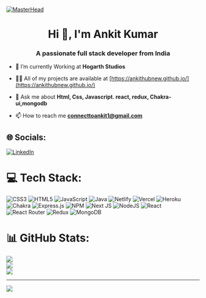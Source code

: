 [![MasterHead](https://user-images.githubusercontent.com/97781422/185549684-8443257c-c202-440f-b506-6993049e941f.jpg)](https://ankithubnew.github.io/)
<h1 align="center">Hi 👋, I'm Ankit Kumar</h1>
<h3 align="center">A passionate full stack developer from India</h3>


- 🌱 I’m currently Working at **Hogarth Studios**

- 👨‍💻 All of my projects are available at [https://ankithubnew.github.io/](https://ankithubnew.github.io/)

- 💬 Ask me about **Html, Css, Javascript. react, redux, Chakra-ui,mongodb**

- 📫 How to reach me **connecttoankit1@gmail.com**

## 🌐 Socials:
[![LinkedIn](https://img.shields.io/badge/LinkedIn-%230077B5.svg?logo=linkedin&logoColor=white)](https://linkedin.com/in/ankit-kumar-19121a245) 

# 💻 Tech Stack:
![CSS3](https://img.shields.io/badge/css3-%231572B6.svg?style=for-the-badge&logo=css3&logoColor=white) ![HTML5](https://img.shields.io/badge/html5-%23E34F26.svg?style=for-the-badge&logo=html5&logoColor=white) ![JavaScript](https://img.shields.io/badge/javascript-%23323330.svg?style=for-the-badge&logo=javascript&logoColor=%23F7DF1E) ![Java](https://img.shields.io/badge/java-%23ED8B00.svg?style=for-the-badge&logo=java&logoColor=white) ![Netlify](https://img.shields.io/badge/netlify-%23000000.svg?style=for-the-badge&logo=netlify&logoColor=#00C7B7) ![Vercel](https://img.shields.io/badge/vercel-%23000000.svg?style=for-the-badge&logo=vercel&logoColor=white) ![Heroku](https://img.shields.io/badge/heroku-%23430098.svg?style=for-the-badge&logo=heroku&logoColor=white) ![Chakra](https://img.shields.io/badge/chakra-%234ED1C5.svg?style=for-the-badge&logo=chakraui&logoColor=white) ![Express.js](https://img.shields.io/badge/express.js-%23404d59.svg?style=for-the-badge&logo=express&logoColor=%2361DAFB) ![NPM](https://img.shields.io/badge/NPM-%23000000.svg?style=for-the-badge&logo=npm&logoColor=white) ![Next JS](https://img.shields.io/badge/Next-black?style=for-the-badge&logo=next.js&logoColor=white) ![NodeJS](https://img.shields.io/badge/node.js-6DA55F?style=for-the-badge&logo=node.js&logoColor=white) ![React](https://img.shields.io/badge/react-%2320232a.svg?style=for-the-badge&logo=react&logoColor=%2361DAFB) ![React Router](https://img.shields.io/badge/React_Router-CA4245?style=for-the-badge&logo=react-router&logoColor=white) ![Redux](https://img.shields.io/badge/redux-%23593d88.svg?style=for-the-badge&logo=redux&logoColor=white) ![MongoDB](https://img.shields.io/badge/MongoDB-%234ea94b.svg?style=for-the-badge&logo=mongodb&logoColor=white)
 

# 📊 GitHub Stats:
![](https://github-readme-stats.vercel.app/api?username=Ankithubnew&theme=radical&hide_border=false&include_all_commits=false&count_private=false)<br/>
![](https://github-readme-streak-stats.herokuapp.com/?user=Ankithubnew&theme=radical&hide_border=false)<br/>
![](https://github-readme-stats.vercel.app/api/top-langs/?username=Ankithubnew&theme=radical&hide_border=false&include_all_commits=false&count_private=false&layout=compact)


---
[![](https://visitcount.itsvg.in/api?id=Ankithubnew&icon=0&color=0)](https://visitcount.itsvg.in)


